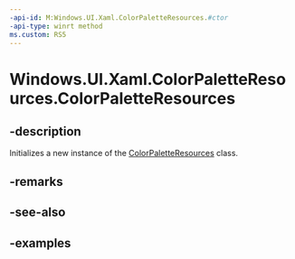 ```yaml
---
-api-id: M:Windows.UI.Xaml.ColorPaletteResources.#ctor
-api-type: winrt method
ms.custom: RS5
---
```


<!-- Method syntax.
public ColorPaletteResources.ColorPaletteResources()
-->

# Windows.UI.Xaml.ColorPaletteResources.ColorPaletteResources

## -description

Initializes a new instance of the [ColorPaletteResources](colorpaletteresources.md) class.

## -remarks

## -see-also

## -examples

